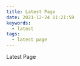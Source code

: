```yaml
---
title: Latest Page
date: 2021-12-24 11:21:59
keywords:
  - latest
tags:
  - latest page
---
```


Latest Page
